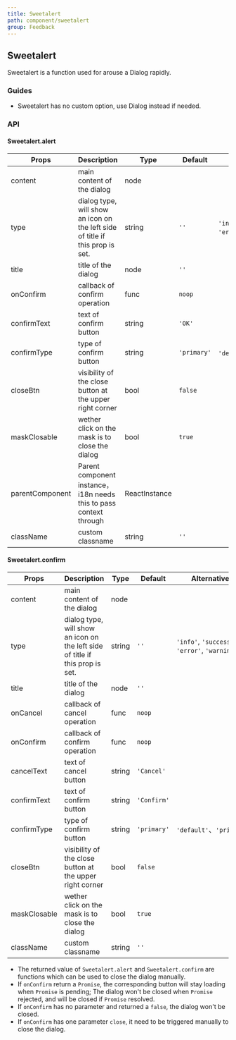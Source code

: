 ```yaml
---
title: Sweetalert
path: component/sweetalert
group: Feedback
---
```


## Sweetalert

Sweetalert is a function used for arouse a Dialog rapidly.

### Guides

- Sweetalert has no custom option, use Dialog instead if needed.

### API

#### Sweetalert.alert

| Props           | Description                                                                   | Type          | Default     | Alternatives                                      |
| --------------- | ----------------------------------------------------------------------------- | ------------- | ----------- | ------------------------------------------------- |
| content         | main content of the dialog                                                    | node          |             |                                                   |
| type            | dialog type, will show an icon on the left side of title if this prop is set. | string        | `''`        | `'info'`, `'success'`, `'error'`, `'warning'`     |
| title           | title of the dialog                                                           | node          | `''`        |                                                   |
| onConfirm       | callback of confirm operation                                                 | func          | `noop`      |                                                   |
| confirmText     | text of confirm button                                                        | string        | `'OK'`      |                                                   |
| confirmType     | type of confirm button                                                        | string        | `'primary'` | `'default'`、`'primary'`                          |
| closeBtn        | visibility of the close button at the upper right corner                      | bool          | `false`     |
| maskClosable    | wether click on the mask is to close the dialog                               | bool          | `true`      |
| parentComponent | Parent component instance，i18n needs this to pass context through            | ReactInstance |             |                                                   |
| className       | custom classname                                                              | string        | `''`        |                                                   |

#### Sweetalert.confirm

| Props        | Description                                                                   | Type   | Default     | Alternatives                                      |
| ------------ | ----------------------------------------------------------------------------- | ------ | ----------- | ------------------------------------------------- |
| content      | main content of the dialog                                                    | node   |             |                                                   |
| type         | dialog type, will show an icon on the left side of title if this prop is set. | string | `''`        | `'info'`, `'success'`, `'error'`, `'warning'`     |
| title        | title of the dialog                                                           | node   | `''`        |                                                   |
| onCancel     | callback of cancel operation                                                  | func   | `noop`      |                                                   |
| onConfirm    | callback of confirm operation                                                 | func   | `noop`      |                                                   |
| cancelText   | text of cancel button                                                         | string | `'Cancel'`  |                                                   |
| confirmText  | text of confirm button                                                        | string | `'Confirm'` |                                                   |
| confirmType  | type of confirm button                                                        | string | `'primary'` | `'default'`、`'primary'`                          |
| closeBtn     | visibility of the close button at the upper right corner                      | bool   | `false`     |
| maskClosable | wether click on the mask is to close the dialog                               | bool   | `true`      |
| className    | custom classname                                                              | string | `''`        |                                                   |

- The returned value of `Sweetalert.alert` and `Sweetalert.confirm` are functions which can be used to close the dialog manually.
- If `onConfirm` return a `Promise`, the corresponding button will stay loading when `Promise` is pending; The dialog won't be closed when `Promise` rejected, and will be closed if `Promise` resolved.
- If `onConfirm` has no parameter and returned a `false`, the dialog won't be closed.
- If `onConfirm` has one parameter `close`, it need to be triggered manually to close the dialog.
